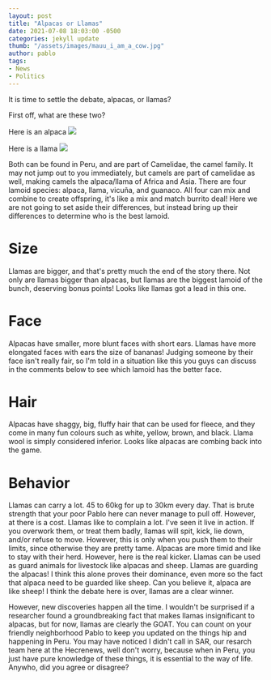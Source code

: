 ```yaml
---
layout: post
title: "Alpacas or Llamas"
date: 2021-07-08 18:03:00 -0500
categories: jekyll update
thumb: "/assets/images/mauu_i_am_a_cow.jpg"
author: pablo
tags:
- News
- Politics
---
```


It is time to settle the debate, alpacas, or llamas?

First off, what are these two?

Here is an alpaca
![](https://hecrenews.github.io/assets/images/alpaca.jpg)

Here is a llama
![](https://hecrenews.github.io/assets/images/llama.jpg)

Both can be found in Peru, and are part of Camelidae, the camel family. It may not jump out to you immediately, but camels are part of camelidae as well, making camels
the alpaca/llama of Africa and Asia. There are four lamoid species: alpaca, llama, vicuña, and guanaco. All four can mix and combine to create offspring, it's like
a mix and match burrito deal! Here we are not going to set aside their differences, but instead bring up their differences to determine who is the best lamoid.

# Size
Llamas are bigger, and that's pretty much the end of the story there. Not only are llamas bigger than alpacas, but llamas are the biggest lamoid of the bunch,
deserving bonus points! Looks like llamas got a lead in this one.

# Face
Alpacas have smaller, more blunt faces with short ears. Llamas have more elongated faces with ears the size of bananas! Judging someone by their face isn't really
fair, so I'm told in a situation like this you guys can discuss in the comments below to see which lamoid has the better face.

# Hair
Alpacas have shaggy, big, fluffy hair that can be used for fleece, and they come in many fun colours such as white, yellow, brown, and black. Llama wool is simply
considered inferior. Looks like alpacas are combing back into the game.

# Behavior
Llamas can carry a lot. 45 to 60kg for up to 30km every day. That is brute strength that your poor Pablo here can never manage to pull off. However, at there is a
cost. Llamas like to complain a lot. I've seen it live in action. If you overwork them, or treat them badly, llamas will spit, kick, lie down, and/or refuse to
move. However, this is only when you push them to their limits, since otherwise they are pretty tame. Alpacas are more timid and like to stay with their herd.
However, here is the real kicker. Llamas can be used as guard animals for livestock like alpacas and sheep. Llamas are guarding the alpacas! I think this alone
proves their dominance, even more so the fact that alpaca need to be guarded like sheep. Can you believe it, alpaca are like sheep! I think the debate here is over,
llamas are a clear winner.

However, new discoveries happen all the time. I wouldn't be surprised if a researcher found a groundbreaking fact that makes llamas insignificant to alpacas, but for
now, llamas are clearly the GOAT. You can count on your friendly neighborhood Pablo to keep you updated on the things hip and happening in Peru. You may have noticed
I didn't call in SAR, our resarch team here at the Hecrenews, well don't worry, because when in Peru, you just have pure knowledge of these things, it is essential
to the way of life. Anywho, did you agree or disagree?
